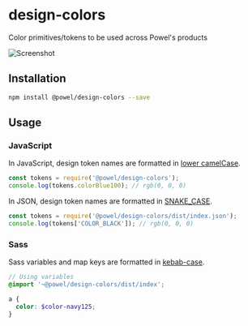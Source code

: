 # design-colors

Color primitives/tokens to be used across Powel's products

![Screenshot](https://user-images.githubusercontent.com/927591/73183455-19bd9a00-411b-11ea-82c2-c5d354dc9563.png)

## Installation

```sh
npm install @powel/design-colors --save
```

## Usage

### JavaScript

In JavaScript, design token names are formatted in [lower camelCase](https://en.wikipedia.org/wiki/Camel_case).

```js
const tokens = require('@powel/design-colors');
console.log(tokens.colorBlue100); // rgb(0, 0, 0)
```

In JSON, design token names are formatted in [SNAKE_CASE](https://en.wikipedia.org/wiki/Snake_case).

```js
const tokens = require('@powel/design-colors/dist/index.json');
console.log(tokens['COLOR_BLACK']); // rgb(0, 0, 0)
```

### Sass

Sass variables and map keys are formatted in [kebab-case](https://en.wikipedia.org/wiki/Kebab_case).

```scss
// Using variables
@import '~@powel/design-colors/dist/index';

a {
  color: $color-navy125;
}
```
